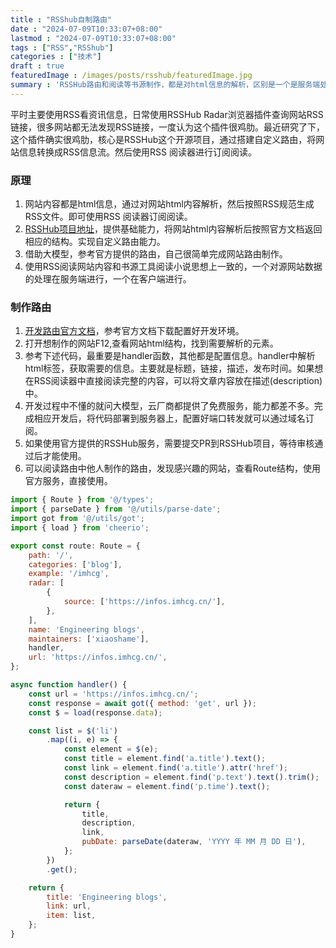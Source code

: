 ```yaml
---
title : "RSShub自制路由" 
date : "2024-07-09T10:33:07+08:00" 
lastmod : "2024-07-09T10:33:07+08:00" 
tags : ["RSS","RSShub"] 
categories : ["技术"]
draft : true
featuredImage : /images/posts/rsshub/featuredImage.jpg
summary : 'RSSHub路由和阅读等书源制作，都是对html信息的解析，区别是一个是服务端处理，一个是在客户端处理。'
---
```


平时主要使用RSS看资讯信息，日常使用RSSHub Radar浏览器插件查询网站RSS链接，很多网站都无法发现RSS链接，一度认为这个插件很鸡肋。最近研究了下，这个插件确实很鸡肋，核心是RSSHub这个开源项目，通过搭建自定义路由，将网站信息转换成RSS信息流。然后使用RSS 阅读器进行订阅阅读。

### 原理

1. 网站内容都是html信息，通过对网站html内容解析，然后按照RSS规范生成RSS文件。即可使用RSS 阅读器订阅阅读。
2. [RSSHub项目地址](https://github.com/DIYgod/RSSHub)，提供基础能力，将网站html内容解析后按照官方文档返回相应的结构。实现自定义路由能力。
3. 借助大模型，参考官方提供的路由，自己很简单完成网站路由制作。
4. 使用RSS阅读网站内容和书源工具阅读小说思想上一致的，一个对源网站数据的处理在服务端进行，一个在客户端进行。

### 制作路由

1. [开发路由官方文档](https://docs.rsshub.app/zh/joinus/)，参考官方文档下载配置好开发环境。
2. 打开想制作的网站F12,查看网站html结构，找到需要解析的元素。
3. 参考下述代码，最重要是handler函数，其他都是配置信息。handler中解析html标签，获取需要的信息。主要就是标题，链接，描述，发布时间。如果想在RSS阅读器中直接阅读完整的内容，可以将文章内容放在描述(description)中。
4. 开发过程中不懂的就问大模型，云厂商都提供了免费服务，能力都差不多。完成相应开发后，将代码部署到服务器上，配置好端口转发就可以通过域名订阅。
5. 如果使用官方提供的RSSHub服务，需要提交PR到RSSHub项目，等待审核通过后才能使用。
6. 可以阅读路由中他人制作的路由，发现感兴趣的网站，查看Route结构，使用官方服务，直接使用。

```js
import { Route } from '@/types';
import { parseDate } from '@/utils/parse-date';
import got from '@/utils/got';
import { load } from 'cheerio';

export const route: Route = {
    path: '/',
    categories: ['blog'],
    example: '/imhcg',
    radar: [
        {
            source: ['https://infos.imhcg.cn/'],
        },
    ],
    name: 'Engineering blogs',
    maintainers: ['xiaoshame'],
    handler,
    url: 'https://infos.imhcg.cn/',
};

async function handler() {
    const url = 'https://infos.imhcg.cn/';
    const response = await got({ method: 'get', url });
    const $ = load(response.data);

    const list = $('li')
        .map((i, e) => {
            const element = $(e);
            const title = element.find('a.title').text();
            const link = element.find('a.title').attr('href');
            const description = element.find('p.text').text().trim();
            const dateraw = element.find('p.time').text();

            return {
                title,
                description,
                link,
                pubDate: parseDate(dateraw, 'YYYY 年 MM 月 DD 日'),
            };
        })
        .get();

    return {
        title: 'Engineering blogs',
        link: url,
        item: list,
    };
}

```


